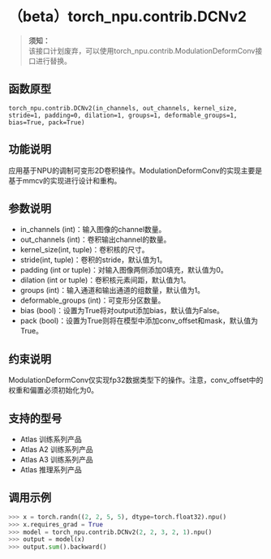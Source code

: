 # （beta）torch_npu.contrib.DCNv2

>**须知：**<br>
>该接口计划废弃，可以使用torch_npu.contrib.ModulationDeformConv接口进行替换。

## 函数原型

```
torch_npu.contrib.DCNv2(in_channels, out_channels, kernel_size, stride=1, padding=0, dilation=1, groups=1, deformable_groups=1, bias=True, pack=True)
```

## 功能说明

应用基于NPU的调制可变形2D卷积操作。ModulationDeformConv的实现主要是基于mmcv的实现进行设计和重构。

## 参数说明

- in_channels (int)：输入图像的channel数量。
- out_channels (int)：卷积输出channel的数量。
- kernel_size(int, tuple)：卷积核的尺寸。
- stride(int, tuple)：卷积的stride，默认值为1。
- padding (int or tuple)：对输入图像两侧添加0填充，默认值为0。
- dilation (int or tuple)：卷积核元素间距，默认值为1。
- groups (int)：输入通道和输出通道的组数量，默认值为1。
- deformable_groups (int)：可变形分区数量。
- bias (bool)：设置为True将对output添加bias，默认值为False。
- pack (bool)：设置为True则将在模型中添加conv_offset和mask，默认值为True。

## 约束说明

ModulationDeformConv仅实现fp32数据类型下的操作。注意，conv_offset中的权重和偏置必须初始化为0。

## 支持的型号

- <term>Atlas 训练系列产品</term>
- <term>Atlas A2 训练系列产品</term>
- <term>Atlas A3 训练系列产品</term>
- <term>Atlas 推理系列产品</term>

## 调用示例

```python
>>> x = torch.randn((2, 2, 5, 5), dtype=torch.float32).npu()
>>> x.requires_grad = True
>>> model = torch_npu.contrib.DCNv2(2, 2, 3, 2, 1).npu()
>>> output = model(x)
>>> output.sum().backward()
```

